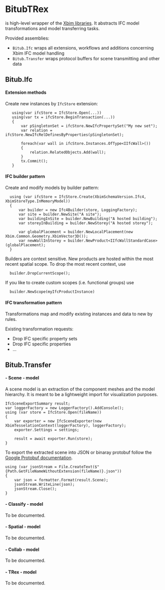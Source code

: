 # BitubTRex

is high-level wrapper of the [Xbim libraries](https://github.com/xBimTeam).
It abstracts IFC model transformations and model transferring tasks.

Provided assemblies:
- ```Bitub.Ifc``` wraps all extensions, workflows and additions concerning Xbim IFC model handling 
- ```Bitub.Transfer``` wraps protocol buffers for scene transmitting and other data

## Bitub.Ifc
#### Extension methods

 Create new instances by ```IfcStore``` extension:
 ```
    using(var ifcStore = IfcStore.Open(...))
    using(var tx = ifcStore.BeginTransaction(...))
    {
        var pSingletonSet = ifcStore.NewIfcPropertySet("My new set");
        var relation = ifcStore.NewIfcRelDefinesByProperties(pSingletonSet);

        foreach(var wall in ifcStore.Instances.OfType<IIfcWall>())
        {
            relation.RelatedObjects.Add(wall);
        }
        tx.Commit();
    }
 ```

#### IFC builder pattern

  Create and modify models by builder pattern:
  ```
    using (var ifcStore = IfcStore.Create(XbimSchemaVersion.Ifc4, XbimStoreType.InMemoryModel))
    {
        var builder = new Ifc4Builder(store, LoggingFactory);
        var site = builder.NewSite("A site");
        var buildingInSite = builder.NewBuilding("A hosted building");
        var storeyInBuilding = builder.NewStorey("A hosted storey");

        var globalPlacement = builder.NewLocalPlacement(new Xbim.Common.Geometry.XbimVector3D());
        var newWallInStorey = builder.NewProduct<IIfcWallStandardCase>(globalPlacement);
    }
  ```

  Builders are context sensitive. New products are hosted within the most recent spatial scope.
  To drop the most recent context, use
  ```
    builder.DropCurrentScope();
  ```
  If you like to create custom scopes (i.e. functional groups) use
  ```
    builder.NewScope(myIfcProductInstance)
  ```

#### IFC transformation pattern

 Transformations map and modify existing instances and data to new by rules.

 Existing transformation requests:
 - Drop IFC specific property sets
 - Drop IFC specific properties
 - ...

## Bitub.Transfer
#### - Scene - model

 A scene model is an extraction of the component meshes and the model hierarchy. It is
meant to be a lightweight import for visualization purposes.

```
IfcSceneExportSummary result;
var loggerFactory = new LoggerFactory().AddConsole();
using (var store = IfcStore.Open(fileName))
{
    var exporter = new IfcSceneExporter(new XbimTesselationContext(loggerFactory), loggerFactory);
    exporter.Settings = settings;

    result = await exporter.Run(store);
}
```

To export the extracted scene into JSON or binaray protobuf follow the [Google Protobuf documentation](https://developers.google.com/protocol-buffers).

```
using (var jsonStream = File.CreateText($"{Path.GetFileNameWithoutExtension(fileName)}.json"))
{
    var json = formatter.Format(result.Scene);
    jsonStream.WriteLine(json);
    jsonStream.Close();    
}
```

#### - Classify - model
To be documented.

#### - Spatial - model
To be documented.

#### - Collab - model
To be documented.

#### - TRex - model
To be documented.